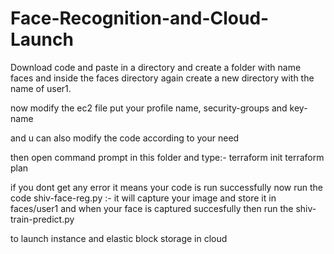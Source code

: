 # Face-Recognition-and-Cloud-Launch
Download code and paste in a directory and create a folder with name faces and inside the faces directory again create a new directory with the name of user1.

now modify the ec2 file 
put your profile name, security-groups and key-name

and u can also modify the code according to your need

then open command prompt in this folder and type:-
terraform init
terraform plan

if you dont get any error it means your code is run successfully now run the code
shiv-face-reg.py :- it will capture your image and store it in faces/user1
and when your face is captured succesfully then run the shiv-train-predict.py

to launch instance and elastic block storage in cloud

